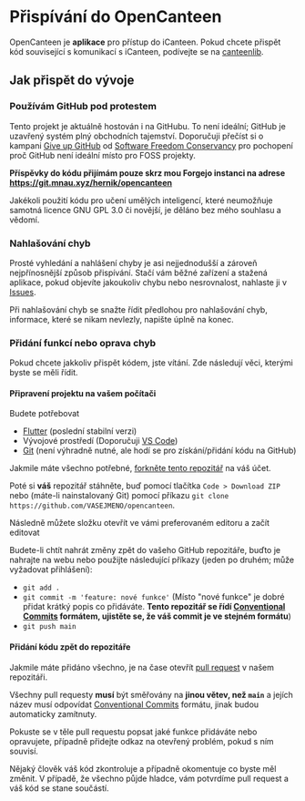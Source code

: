 # Přispívání do OpenCanteen
OpenCanteen je **aplikace** pro přístup do iCanteen. Pokud chcete přispět kód související s komunikací s iCanteen, podívejte se na [canteenlib](https://github.com/hernikplays/canteenlib).

## Jak přispět do vývoje

### Používám GitHub pod protestem

Tento projekt je aktuálně hostován i na GitHubu.  To není ideální; GitHub je uzavřený systém plný obchodních tajemství. Doporučuji přečíst si o kampani
[Give up GitHub](https://GiveUpGitHub.org) od
[Software Freedom Conservancy](https://sfconservancy.org) pro pochopení proč GitHub není ideální místo pro FOSS projekty.

**Příspěvky do kódu přijímám **pouze** skrz mou Forgejo instanci na adrese https://git.mnau.xyz/hernik/opencanteen**

Jakékoli použití kódu pro učení umělých inteligencí, které neumožňuje samotná licence GNU GPL 3.0 či novější, je děláno bez mého souhlasu a vědomí.
### Nahlašování chyb
Prosté vyhledání a nahlášení chyby je asi nejjednodušší a zároveň nejpřínosnější způsob přispívání. Stačí vám běžné zařízení a stažená aplikace, pokud objevíte jakoukoliv chybu nebo nesrovnalost, nahlaste ji v [Issues](https://github.com/hernikplays/opencanteen/issues/new/choose).

Při nahlašování chyb se snažte řídit předlohou pro nahlašování chyb, informace, které se nikam nevlezly, napište úplně na konec.
### Přidání funkcí nebo oprava chyb
Pokud chcete jakkoliv přispět kódem, jste vítání. Zde následují věci, kterými byste se měli řídit.

#### Připravení projektu na vašem počítači
Budete potřebovat
- [Flutter](https://flutter.dev) (poslední stabilní verzi)
- Vývojové prostředí (Doporučuji [VS Code](https://code.visualstudio.com))
- [Git](https://git-scm.org) (není výhradně nutné, ale hodí se pro získání/přidání kódu na GitHub)

Jakmile máte všechno potřebné, [forkněte tento repozitář](https://docs.github.com/en/get-started/quickstart/fork-a-repo) na váš účet.

Poté si **váš** repozitář stáhněte, buď pomocí tlačítka `Code > Download ZIP` nebo (máte-li nainstalovaný Git) pomocí příkazu `git clone https://github.com/VASEJMENO/opencanteen`.

Následně můžete složku otevřít ve vámi preferovaném editoru a začít editovat

Budete-li chtít nahrát změny zpět do vašeho GitHub repozitáře, buďto je nahrajte na webu nebo použijte následující příkazy (jeden po druhém; může vyžadovat přihlášení):
- `git add .`
- `git commit -m 'feature: nové funkce'` (Místo "nové funkce" je dobré přidat krátký popis co přidáváte. **Tento repozitář se řídí [Conventional Commits](https://www.conventionalcommits.org/en/v1.0.0/) formátem, ujistěte se, že váš commit je ve stejném formátu**)
- `git push main`

#### Přidání kódu zpět do repozitáře
Jakmile máte přidáno všechno, je na čase otevřít [pull request](https://docs.github.com/en/pull-requests/collaborating-with-pull-requests/proposing-changes-to-your-work-with-pull-requests/creating-a-pull-request-from-a-fork) v našem repozitáři.

Všechny pull requesty **musí** být směřovány na **jinou větev, než `main`** a jejích název musí odpovídat [Conventional Commits](https://www.conventionalcommits.org/en/v1.0.0/) formátu, jinak budou automaticky zamítnuty.

Pokuste se v těle pull requestu popsat jaké funkce přidáváte nebo opravujete, případně přidejte odkaz na otevřený problém, pokud s ním souvisí.

Nějaký člověk váš kód zkontroluje a případně okomentuje co byste měl změnit. V případě, že všechno půjde hladce, vám potvrdíme pull request a váš kód se stane součástí.
